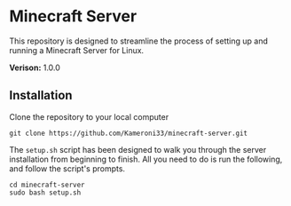 # Minecraft Server

This repository is designed to streamline the process of setting up and running a Minecraft Server for Linux.

**Verison:** 1.0.0

## Installation

Clone the repository to your local computer
```shell
git clone https://github.com/Kameroni33/minecraft-server.git
```

The `setup.sh` script has been designed to walk you through the server installation from beginning to finish. All you need to do is run the following, and follow the script's prompts.
```shell
cd minecraft-server
sudo bash setup.sh
```
